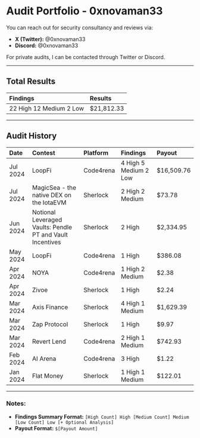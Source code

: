 # Audit Portfolio - 0xnovaman33

You can reach out for security consultancy and reviews via:

- **X (Twitter):** @0xnovaman33
- **Discord:** @0xnovaman33

For private audits, I can be contacted through Twitter or Discord.

---

## Total Results

| **Findings**                  | **Results**     |
|:-------------------------------|:----------------|
| 22 High 12 Medium 2 Low | $21,812.33 |

---

## Audit History

| **Date**       | **Contest**                        | **Platform**                  | **Findings**              | **Payout**   |
|:---------------|:-----------------------------------|:------------------------------|:--------------------------|:-------------|
| Jul 2024   | LoopFi                  | Code4rena              | 4 High 5 Medium  2 Low     | $16,509.76    |
| Jul 2024   | MagicSea - the native DEX on the IotaEVM                  | Sherlock              | 2 High 2 Medium        | $73.78    |
| Jun 2024   | Notional Leveraged Vaults: Pendle PT and Vault Incentives                 | Sherlock              | 2 High        | $2,334.95   |
| May 2024   | LoopFi                  | Code4rena              | 1 High   | $386.08   |
| Apr 2024   | NOYA                | Code4rena              | 1 High 2 Medium   | $2.38    |
| Apr 2024   | Zivoe               | Sherlock              | 1 High       | $2.24    |
| Mar 2024   | Axis Finance                 | Sherlock              | 4 High 1 Medium        | $1,629.39    |
| Mar 2024   | Zap Protocol                 | Sherlock              | 1 High       | $9.97    |
| Mar 2024   | Revert Lend                 | Code4rena              | 2 High 1 Medium        | $742.93   |
| Feb 2024   | AI Arena                    | Code4rena            | 3 High       | $1.22   |
| Jan 2024   | Flat Money                   | Sherlock              | 1 High 1 Medium        | $122.01    |

---

### Notes:
- **Findings Summary Format:** `[High Count] High [Medium Count] Medium [Low Count] Low [+ Optional Analysis]`
- **Payout Format:** `$[Payout Amount]`
